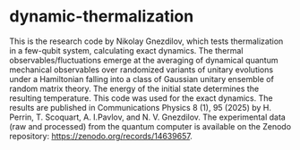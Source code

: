 # dynamic-thermalization
This is the research code by Nikolay Gnezdilov, which tests thermalization in a few-qubit system, calculating exact dynamics. The thermal observables/fluctuations emerge at the averaging of dynamical quantum mechanical observables over randomized variants of unitary evolutions under a Hamiltonian falling into a class of Gaussian unitary ensemble of random matrix theory. The energy of the initial state determines the resulting temperature.
This code was used for the exact dynamics. The results are published in Communications Physics 8 (1), 95 (2025) by H. Perrin, T. Scoquart, A. I.Pavlov, and N. V. Gnezdilov. The experimental data (raw and processed) from the quantum computer is available on the Zenodo repository: https://zenodo.org/records/14639657.
